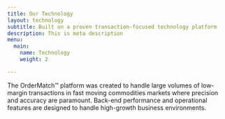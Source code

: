 ```yaml
---
title: Our Technology
layout: technology
subtitle: Built on a proven transaction-focused technology platform
description: This is meta description
menu:
  main:
    name: Technology
    weight: 2

---
```

The OrderMatch™ platform was created to handle large volumes of low-margin transactions in fast moving commodities markets where precision and accuracy are paramount. Back-end performance and operational features are designed to handle high-growth business environments. 